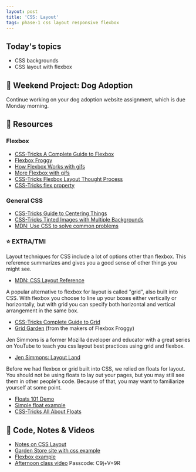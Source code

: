 ```yaml
---
layout: post
title: 'CSS: Layout'
tags: phase-1 css layout responsive flexbox
---
```


## Today's topics

- CSS backgrounds
- CSS layout with flexbox

## 🎯 Weekend Project: Dog Adoption

Continue working on your dog adoption website assignment, which is due Monday morning.

## 🔖 Resources

### Flexbox

- [CSS-Tricks A Complete Guide to Flexbox](https://css-tricks.com/snippets/css/a-guide-to-flexbox/)
- [Flexbox Froggy](https://flexboxfroggy.com/)
- [How Flexbox Works with gifs](https://www.freecodecamp.org/news/an-animated-guide-to-flexbox-d280cf6afc35/#.ny5qtyivp)
- [More Flexbox with gifs](https://www.freecodecamp.org/news/even-more-about-how-flexbox-works-explained-in-big-colorful-animated-gifs-a5a74812b053/#.mmcrvo7pu)
- [CSS-Tricks Flexbox Layout Thought Process](https://css-tricks.com/the-thought-process-behind-a-flexbox-layout/)
- [CSS-Tricks flex property](https://css-tricks.com/almanac/properties/f/flex/)

### General CSS

- [CSS-Tricks Guide to Centering Things](https://css-tricks.com/centering-css-complete-guide/)
- [CSS-Tricks Tinted Images with Multiple Backgrounds](https://css-tricks.com/tinted-images-multiple-backgrounds/)
- [MDN: Use CSS to solve common problems](https://developer.mozilla.org/en-US/docs/Learn/CSS/Howto)

### ⭐️ EXTRA/TMI

Layout techniques for CSS include a lot of options other than flexbox. This reference summarizes and gives you a good sense of other things you might see.

- [MDN: CSS Layout Reference](https://developer.mozilla.org/en-US/docs/Learn/CSS/CSS_layout)

A  popular alternative to flexbox for layout is called "grid", also built into CSS. With flexbox you choose to line up your boxes either vertically or horizontally, but with grid you can specify both horizontal and vertical arrangement in the same box.

- [CSS-Tricks Complete Guide to Grid](https://css-tricks.com/snippets/css/complete-guide-grid/)
- [Grid Garden](https://cssgridgarden.com/) (from the makers of Flexbox Froggy)

Jen Simmons is a former Mozilla developer and educator with a great series on YouTube to teach you css layout best practices using grid and flexbox.

- [Jen Simmons: Layout Land](https://www.youtube.com/channel/UC7TizprGknbDalbHplROtag)

Before we had flexbox or grid built into CSS, we relied on floats for layout. You should not be using floats to lay out your pages, but you may still see them in other people's code. Because of that, you may want to familiarize yourself at some point.

- [Floats 101 Demo](https://codepen.io/amygori/pen/BmEmGg)
- [Simple float example](https://codepen.io/amygori/pen/qVwVjX)
- [CSS-Tricks All About Floats](https://css-tricks.com/all-about-floats/)

## 🦉 Code, Notes & Videos

- [Notes on CSS Layout](https://github.com/momentum-team-6/notes/blob/main/css-layout.md)
- [Garden Store site with css example](https://github.com/momentum-team-6/examples/tree/main/garden-store-css)
- [Flexbox example](https://github.com/momentum-team-6/examples/tree/main/css-flexbox)
- [Afternoon class video](https://us02web.zoom.us/rec/share/JeU2gQg0QUdxTLeVIcG1T-T3bDpiKGJmpSsT7IEuh8pObQjdK45Zoct7_NkyI6Ie.MHGlF6LfQJFbUa0o) Passcode: C9j+V=9R
